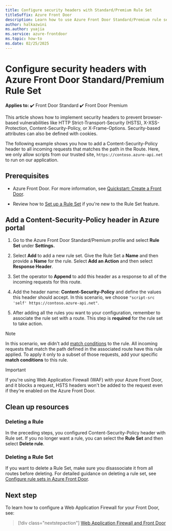 ```yaml
---
title: Configure security headers with Standard/Premium Rule Set
titleSuffix: Azure Front Door
description: Learn how to use Azure Front Door Standard/Premium rule sets to configure security headers and prevent browser-based vulnerabilities.
author: halkazwini
ms.author: yuajia
ms.service: azure-frontdoor
ms.topic: how-to
ms.date: 02/25/2025
---
```


# Configure security headers with Azure Front Door Standard/Premium Rule Set

**Applies to:** :heavy_check_mark: Front Door Standard :heavy_check_mark: Front Door Premium

This article shows how to implement security headers to prevent browser-based vulnerabilities like HTTP Strict-Transport-Security (HSTS), X-XSS-Protection, Content-Security-Policy, or X-Frame-Options. Security-based attributes can also be defined with cookies.

The following example shows you how to add a Content-Security-Policy header to all incoming requests that matches the path in the Route. Here, we only allow scripts from our trusted site, `https://contoso.azure-api.net` to run on our application.

## Prerequisites

- Azure Front Door. For more information, see [Quickstart: Create a Front Door](create-front-door-portal.md).

- Review how to [Set up a Rule Set](how-to-configure-rule-set.md) if you're new to the Rule Set feature.

## Add a Content-Security-Policy header in Azure portal

1. Go to the Azure Front Door Standard/Premium profile and select **Rule Set** under **Settings.**

1. Select **Add** to add a new rule set. Give the Rule Set a **Name** and then provide a **Name** for the rule. Select **Add an Action** and then select **Response Header**.

1. Set the operator to **Append** to add this header as a response to all of the incoming requests for this route.

1. Add the header name: **Content-Security-Policy** and define the values this header should accept. In this scenario, we choose `"script-src 'self' https://contoso.azure-api.net"`.

1. After adding all the rules you want to your configuration, remember to associate the rule set with a route. This step is **required** for the rule set to take action.

> [!NOTE]
> In this scenario, we didn't add [match conditions](concept-rule-set-match-conditions.md) to the rule. All incoming requests that match the path defined in the associated route have this rule applied. To apply it only to a subset of those requests, add your specific **match conditions** to this rule.

> [!IMPORTANT]
> If you're using Web Application Firewall (WAF) with your Azure Front Door, and it blocks a request, HSTS headers won't be added to the request even if they're enabled on the Azure Front Door.

## Clean up resources

### Deleting a Rule

In the preceding steps, you configured Content-Security-Policy header with Rule set. If you no longer want a rule, you can select the **Rule Set** and then select **Delete rule**. 

### Deleting a Rule Set

If you want to delete a Rule Set, make sure you disassociate it from all routes before deleting. For detailed guidance on deleting a rule set, see [Configure rule sets in Azure Front Door](how-to-configure-rule-set.md).

## Next step

To learn how to configure a Web Application Firewall for your Front Door, see:

> [!div class="nextstepaction"]
> [Web Application Firewall and Front Door](../../web-application-firewall/afds/afds-overview.md)
